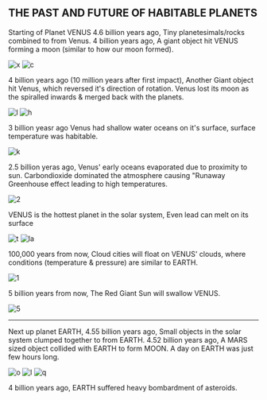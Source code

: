 ## THE PAST AND FUTURE OF HABITABLE PLANETS 

Starting of Planet VENUS
4.6 billion years ago, Tiny planetesimals/rocks combined to from Venus.
4 billion years ago, A giant object hit VENUS forming a moon (similar to how our moon formed).

![x](https://user-images.githubusercontent.com/99862478/157416097-c99a4724-6fce-40df-84e6-5ec6e53c338c.PNG) ![c](https://user-images.githubusercontent.com/99862478/157416746-a940d8ce-f67e-47cb-b3fc-fd9b6dfaf5dd.PNG)

4 billion years ago (10 million years after first impact), Another Giant object hit Venus, which reversed it's direction of rotation. Venus lost its moon as the spiralled inwards & merged back with the planets. 

![l](https://user-images.githubusercontent.com/99862478/157418162-cf74794f-6404-4f39-a34e-fcd4f7583b09.PNG)
![h](https://user-images.githubusercontent.com/99862478/157419785-1f562147-1e28-4db3-a60d-8e473516ac10.PNG)



 3 billion yeasr ago Venus had shallow water oceans on it's surface, surface temperature was habitable.
 
 ![k](https://user-images.githubusercontent.com/99862478/157421284-b62b6bbc-4cfe-4b99-85bb-4497b7f87162.PNG)


2.5 billion yeras ago, Venus' early oceans evaporated due to proximity to sun. Carbondioxide dominated the atmosphere causing "Runaway Greenhouse effect leading to high temperatures.

![2](https://user-images.githubusercontent.com/99862478/157422715-9447529e-8ab8-4681-ba59-a67d69ea7703.PNG)


VENUS is the hottest planet in the solar system, Even lead can melt on its surface

![t](https://user-images.githubusercontent.com/99862478/157638869-d309348d-7eae-4cc5-aafd-64448f2258ba.PNG)
![la](https://user-images.githubusercontent.com/99862478/157638891-51575bc2-12c0-418e-8afb-6b26e151484c.PNG)


100,000 years from now, Cloud cities will float on VENUS' clouds, where conditions (temperature & pressure) are similar to EARTH.

![1](https://user-images.githubusercontent.com/99862478/157639789-bd454bc2-b3df-48c5-818b-d440a12448da.PNG)


5 billion years from now, The Red Giant Sun will swallow VENUS.

![5](https://user-images.githubusercontent.com/99862478/157640614-5a513bf0-7d4e-48da-a2ed-7d7f085de3ae.PNG)

_________________________________________________________________________________________________________________________________________________________________________________

Next up planet EARTH, 4.55 billion years ago, Small objects in the solar system clumped together to from EARTH. 4.52 billion years ago, A MARS sized object collided with EARTH to form MOON. A day on EARTH was just few hours long.

![o](https://user-images.githubusercontent.com/99862478/157642477-282a8203-f8b9-4951-b89a-90f210ff31e9.PNG)
![l](https://user-images.githubusercontent.com/99862478/157642503-79a1ef49-a73c-4abe-b140-1b7b2922e208.PNG)
![q](https://user-images.githubusercontent.com/99862478/157642520-74b634a9-ebb9-4a08-86cc-1b87cc2085f0.PNG)



4 billion years ago, EARTH suffered heavy bombardment of asteroids.


